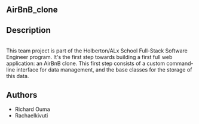 AirBnB_clone
---
**Description**
---
<br>
This team project is part of the Holberton/ALx  School Full-Stack Software Engineer program. It's the first step towards building a first full web application: an AirBnB clone. This first step consists of a custom command-line interface for data management, and the base classes for the storage of this data.
<br>

Authors
---
+ Richard Ouma
+ Rachaelkivuti

